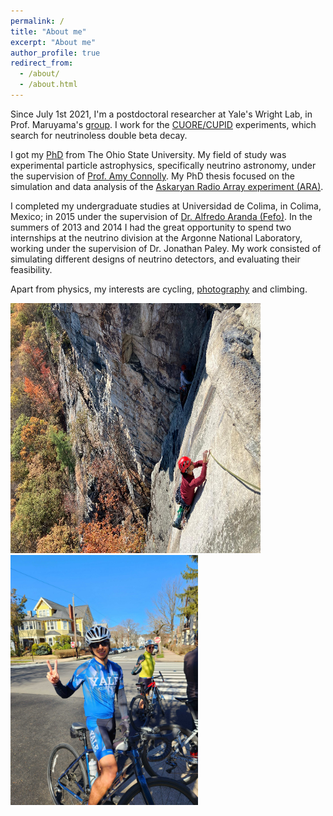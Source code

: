 ```yaml
---
permalink: /
title: "About me"
excerpt: "About me"
author_profile: true
redirect_from:
  - /about/
  - /about.html
---
```

Since July 1st 2021, I'm a postdoctoral researcher at Yale's Wright Lab, in Prof. Maruyama's [group](https://maruyama-lab.yale.edu/group-members). I work for the [CUORE/CUPID](https://cuore.yale.edu/) experiments, which search for neutrinoless double beta decay.

I got my [PhD](https://ccapp.osu.edu/people/torresespinosa.1) from The Ohio State University. My field of study was experimental particle astrophysics, specifically neutrino astronomy, under the supervision of [Prof. Amy Connolly](https://physics.osu.edu/people/hill.1370). My PhD thesis focused on the simulation and data analysis of the [Askaryan Radio Array experiment (ARA)](https://ara.wipac.wisc.edu/home).

I completed my undergraduate studies at Universidad de Colima, in Colima, Mexico; in 2015 under the supervision of [Dr. Alfredo Aranda (Fefo)](https://www.dunescience.org/facesofdune/alfredo-fefo-aranda/). In the summers of 2013 and 2014 I had the great opportunity to spend two internships at the neutrino division at the Argonne National Laboratory, working under the supervision of Dr. Jonathan Paley. My work consisted of simulating different designs of neutrino detectors, and evaluating their feasibility.

Apart from physics, my interests are cycling, [photography](https://oia.osu.edu/get-involved/signature-events/international-photography-competition-exhibition/2019-international-photography-exhibition/pretzel-man/) and climbing.

<p float="left">
 <img src="https://raw.githubusercontent.com/toej93/toej93.github.io/master/_pages/climbing.jpeg" width="400" height="400" />
 <img src="https://raw.githubusercontent.com/toej93/toej93.github.io/master/_pages/cycling.jpg" width="300" height="400" />
</p>
